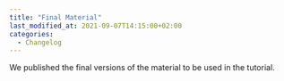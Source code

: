 ```yaml
---
title: "Final Material"
last_modified_at: 2021-09-07T14:15:00+02:00
categories:
  - Changelog
---
```


We published the final versions of the material to be used in the tutorial.